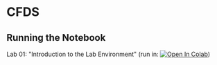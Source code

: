# CFDS

## Running the Notebook

Lab 01: "Introduction to the Lab Environment" (run in: [![Open In Colab](https://colab.research.google.com/assets/colab-badge.svg)](https://colab.research.google.com/github/GitiHubi/CFDS/blob/master/lab_01/cfds_colab_01.ipynb))
